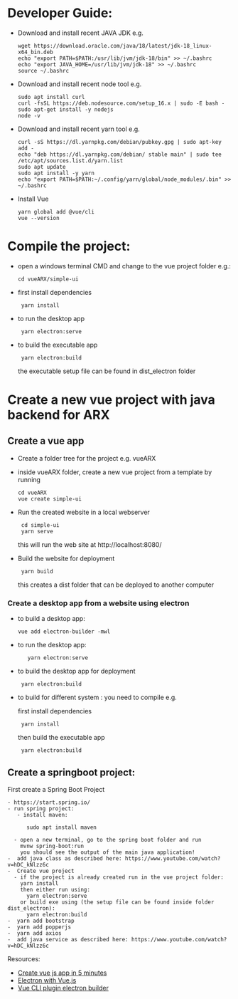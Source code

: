# Developer Guide: 

- Download and install recent JAVA JDK e.g.
  
      wget https://download.oracle.com/java/18/latest/jdk-18_linux-x64_bin.deb     
      echo "export PATH=$PATH:/usr/lib/jvm/jdk-18/bin" >> ~/.bashrc
      echo "export JAVA_HOME=/usr/lib/jvm/jdk-18" >> ~/.bashrc
      source ~/.bashrc

- Download and install recent node tool e.g. 
      
      sudo apt install curl
      curl -fsSL https://deb.nodesource.com/setup_16.x | sudo -E bash -
      sudo apt-get install -y nodejs
      node -v

        
- Download and install recent yarn tool e.g.

      curl -sS https://dl.yarnpkg.com/debian/pubkey.gpg | sudo apt-key add -
      echo "deb https://dl.yarnpkg.com/debian/ stable main" | sudo tee /etc/apt/sources.list.d/yarn.list
      sudo apt update 
      sudo apt install -y yarn
      echo "export PATH=$PATH:~/.config/yarn/global/node_modules/.bin" >> ~/.bashrc

- Install Vue 

      yarn global add @vue/cli
      vue --version


# Compile the project:

  - open a windows terminal CMD and change to the vue project folder e.g.:

        cd vueARX/simple-ui

     
  - first install dependencies 
  
         yarn install   
  
  - to run the desktop app

         yarn electron:serve

  - to build the executable app

         yarn electron:build

    the executable setup file can be found in dist_electron folder 
    
# Create a new vue project with java backend for ARX   

## Create a vue app 

- Create a folder tree for the project e.g. vueARX  
- inside vueARX folder, create a new vue project from a template by running 

      cd vueARX
      vue create simple-ui       

- Run the created website in a local webserver       
     
       cd simple-ui
       yarn serve
 
   this will run the web site at http://localhost:8080/    

- Build the website for deployment

       yarn build

    this creates a dist folder that can be deployed to another computer    
 
### Create a desktop app from a website using electron

  - to build a desktop app:
   
        vue add electron-builder -mwl
       
- to run the desktop app:
  
         yarn electron:serve 

- to build the desktop app for deployment   
       
       yarn electron:build

- to build for different system : you need to compile e.g.

  first install dependencies 
  
       yarn install   
  
  then build the executable app

       yarn electron:build

## Create a springboot project:

First create a Spring Boot Project 
 
    - https://start.spring.io/
    - run spring project:
       - install maven:
        
          sudo apt install maven

      - open a new terminal, go to the spring boot folder and run
        mvnw spring-boot:run
        you should see the output of the main java application!
    -  add java class as described here: https://www.youtube.com/watch?v=hDC_kNlzz6c 
    -  Create vue project
      - if the project is already created run in the vue project folder:
        yarn install 
        then either run using:
          yarn electron:serve
        or build exe using (the setup file can be found inside folder dist_electron):  
          yarn electron:build
    -  yarn add bootstrap     
    -  yarn add popperjs
    -  yarn add axios
    -  add java service as described here: https://www.youtube.com/watch?v=hDC_kNlzz6c 

Resources:

- [Create vue js app in 5 minutes](https://www.blog.duomly.com/vue-js-tutorial-how-to-create-vue-js-app-in-5-minutes)
- [Electron with Vue.js](https://www.youtube.com/watch?v=Fl7---SEORQ)
- [Vue CLI plugin electron builder](https://github.com/nklayman/vue-cli-plugin-electron-builder)
